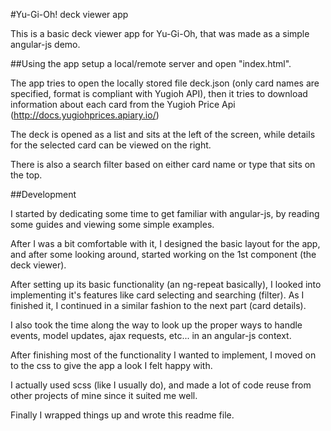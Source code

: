 #Yu-Gi-Oh! deck viewer app

This is a basic deck viewer app for Yu-Gi-Oh, 
that was made as a simple angular-js demo.


##Using the app
setup a local/remote server and open "index.html".

The app tries to open the locally stored file deck.json (only card names are specified, format is compliant with Yugioh API),
then it tries to download information about each card from the Yugioh Price Api (http://docs.yugiohprices.apiary.io/)

The deck is opened as a list and sits at the left of the screen, 
while details for the selected card can be viewed on the right.

There is also a search filter based on either card name or type that sits on the top.



##Development

I started by dedicating some time to get familiar with angular-js,
by reading some guides and viewing some simple examples.

After I was a bit comfortable with it, I designed the basic layout for the app,
and after some looking around, started working on the 1st component (the deck viewer).

After setting up its basic functionality (an ng-repeat basically),
I looked into implementing it's features like card selecting and searching (filter).
As I finished it, I continued in a similar fashion to the next part (card details).

I also took the time along the way to look up the proper ways to handle
events, model updates, ajax requests, etc... in an angular-js context.



After finishing most of the functionality I wanted to implement,
I moved on to the css to give the app a look I felt happy with.

I actually used scss (like I usually do), and made a lot of code reuse
from other projects of mine since it suited me well.


Finally I wrapped things up and wrote this readme file.

